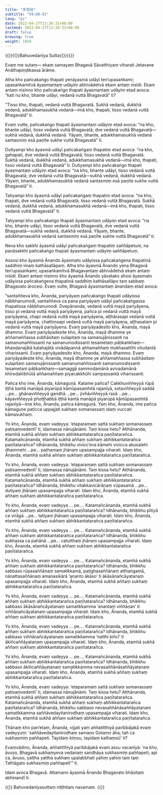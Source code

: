 ```yaml
---
title: "多受经"
subtitle: "59:88-91"
lang: "pi"
date: 2022-04-27T13:20:31+08:00
lastmod: 2022-04-27T13:20:31+08:00
draft: false
brewing: true
weight: 1059
---
```



{{<subtitle>}}{{<suttalink src="mn59">}}Bahuvedanīya Sutta{{</suttalink>}}{{</subtitle>}}

Evaṃ me sutaṃ— ekaṃ samayaṃ Bhagavā Sāvatthiyaṃ viharati Jetavane Anāthapiṇḍikassa ārāme.

Atha kho pañcakaṅgo thapati yenāyasmā udāyī ten’upasaṅkami; upasaṅkamitvā āyasmantaṃ udāyiṃ abhivādetvā ekam antaṃ nisīdi. Ekam antaṃ nisinno kho pañcakaṅgo thapati āyasmantaṃ udāyiṃ etad avoca: “kati nu kho, bhante udāyi, vedanā vuttā Bhagavatā” ti?

“Tisso kho, thapati, vedanā vuttā Bhagavatā. Sukhā vedanā, dukkhā vedanā, adukkhamasukhā vedanā—imā kho, thapati, tisso vedanā vuttā Bhagavatā” ti.

Evaṃ vutte, pañcakaṅgo thapati āyasmantaṃ udāyiṃ etad avoca: “na kho, bhante udāyi, tisso vedanā vuttā Bhagavatā; dve vedanā vuttā Bhagavatā—sukhā vedanā, dukkhā vedanā. Yāyaṃ, bhante, adukkhamasukhā vedanā santasmiṃ esā paṇīte sukhe vuttā Bhagavatā” ti.

Dutiyampi kho āyasmā udāyī pañcakaṅgaṃ thapatiṃ etad avoca: “na kho, gahapati, dve vedanā vuttā Bhagavatā; tisso vedanā vuttā Bhagavatā. Sukhā vedanā, dukkhā vedanā, adukkhamasukhā vedanā—imā kho, thapati, tisso vedanā vuttā Bhagavatā” ti. Dutiyampi kho pañcakaṅgo thapati āyasmantaṃ udāyiṃ etad avoca: “na kho, bhante udāyi, tisso vedanā vuttā Bhagavatā; dve vedanā vuttā Bhagavatā—sukhā vedanā, dukkhā vedanā. Yāyaṃ, bhante, adukkhamasukhā vedanā santasmiṃ esā paṇīte sukhe vuttā Bhagavatā” ti.

Tatiyampi kho āyasmā udāyī pañcakaṅgaṃ thapatiṃ etad avoca: “na kho, thapati, dve vedanā vuttā Bhagavatā; tisso vedanā vuttā Bhagavatā. Sukhā vedanā, dukkhā vedanā, adukkhamasukhā vedanā—imā kho, thapati, tisso vedanā vuttā Bhagavatā” ti.

Tatiyampi kho pañcakaṅgo thapati āyasmantaṃ udāyiṃ etad avoca: “na kho, bhante udāyi, tisso vedanā vuttā Bhagavatā, dve vedanā vuttā Bhagavatā—sukhā vedanā, dukkhā vedanā. Yāyaṃ, bhante, adukkhamasukhā vedanā santasmiṃ esā paṇīte sukhe vuttā Bhagavatā” ti.

Neva kho sakkhi āyasmā udāyī pañcakaṅgaṃ thapatiṃ saññāpetuṃ, na panāsakkhi pañcakaṅgo thapati āyasmantaṃ udāyiṃ saññāpetuṃ.

Assosi kho āyasmā Ānando āyasmato udāyissa pañcakaṅgena thapatinā saddhiṃ imaṃ kathāsallāpaṃ. Atha kho āyasmā Ānando yena Bhagavā ten’upasaṅkami; upasaṅkamitvā Bhagavantaṃ abhivādetvā ekam antaṃ nisīdi. Ekam antaṃ nisinno kho āyasmā Ānando yāvatako ahosi āyasmato udāyissa pañcakaṅgena thapatinā saddhiṃ kathāsallāpo taṃ sabbaṃ Bhagavato ārocesi. Evaṃ vutte, Bhagavā āyasmantaṃ ānandaṃ etad avoca:

“santaññeva kho, Ānanda, pariyāyaṃ pañcakaṅgo thapati udāyissa nābbhanumodi, santaññeva ca pana pariyāyaṃ udāyī pañcakaṅgassa thapatissa nābbhanumodi. Dvepānanda, vedanā vuttā mayā pariyāyena, tisso pi vedanā vuttā mayā pariyāyena, pañca pi vedanā vuttā mayā pariyāyena, chapi vedanā vuttā mayā pariyāyena, aṭṭhārasapi vedanā vuttā mayā pariyāyena, chattiṃsapi vedanā vuttā mayā pariyāyena, aṭṭhasatam pi vedanā vuttā mayā pariyāyena. Evaṃ pariyāyadesito kho, Ānanda, mayā dhammo. Evaṃ pariyāyadesite kho, Ānanda, mayā dhamme ye aññamaññassa subhāsitaṃ sulapitaṃ na samanujānissanti na samanumaññissanti na samanumodissanti tesametaṃ pāṭikaṅkhaṃ—bhaṇḍanajātā kalahajātā vivādāpannā aññamaññaṃ mukhasattīhi vitudantā viharissanti. Evaṃ pariyāyadesito kho, Ānanda, mayā dhammo. Evaṃ pariyāyadesite kho, Ānanda, mayā dhamme ye aññamaññassa subhāsitaṃ sulapitaṃ samanujānissanti samanumaññissanti samanumodissanti tesametaṃ pāṭikaṅkhaṃ—samaggā sammodamānā avivadamānā khīrodakībhūtā aññamaññaṃ piyacakkhūhi sampassantā viharissanti.

Pañca kho ime, Ānanda, kāmaguṇā. Katame pañca? Cakkhuviññeyyā rūpā iṭṭhā kantā manāpā piyarūpā kāmūpasaṃhitā rajanīyā, sotaviññeyyā saddā …pe… ghānaviññeyyā gandhā …pe… jivhāviññeyyā rasā …pe… kāyaviññeyyā phoṭṭhabbā iṭṭhā kantā manāpā piyarūpā kāmūpasaṃhitā rajanīyā—ime kho, Ānanda, pañca kāmaguṇā. Yaṃ kho, Ānanda, ime pañca kāmaguṇe paṭicca uppajjati sukhaṃ somanassaṃ idaṃ vuccati kāmasukhaṃ.

Yo kho, Ānanda, evaṃ vadeyya: ‘etaparamaṃ sattā sukhaṃ somanassaṃ paṭisaṃvedentī’ ti, idamassa nānujānāmi. Taṃ kissa hetu? Atthānanda, etamhā sukhā aññaṃ sukhaṃ abhikkantatarañca paṇītatarañca. Katamañcānanda, etamhā sukhā aññaṃ sukhaṃ abhikkantatarañca paṇītatarañca? Idhānanda, bhikkhu vivicc’eva kāmehi vivicca akusalehi dhammehi …pe… paṭhamaṃ jhānaṃ upasampajja viharati. Idaṃ kho, Ānanda, etamhā sukhā aññaṃ sukhaṃ abhikkantatarañca paṇītatarañca.

Yo kho, Ānanda, evaṃ vadeyya: ‘etaparamaṃ sattā sukhaṃ somanassaṃ paṭisaṃvedentī’ ti, idamassa nānujānāmi. Taṃ kissa hetu? Atthānanda, etamhā sukhā aññaṃ sukhaṃ abhikkantatarañca paṇītatarañca. Katamañcānanda, etamhā sukhā aññaṃ sukhaṃ abhikkantatarañca paṇītatarañca? Idhānanda, bhikkhu vitakkavicārānaṃ vūpasamā …pe… dutiyaṃ jhānaṃ upasampajja viharati. Idaṃ kho, Ānanda, etamhā sukhā aññaṃ sukhaṃ abhikkantatarañca paṇītatarañca.

Yo kho, Ānanda, evaṃ vadeyya … pe…. Katamañcānanda, etamhā sukhā aññaṃ sukhaṃ abhikkantatarañca paṇītatarañca? Idhānanda, bhikkhu pītiyā ca virāgā …pe… tatiyaṃ jhānaṃ upasampajja viharati. Idaṃ kho, Ānanda, etamhā sukhā aññaṃ sukhaṃ abhikkantatarañca paṇītatarañca.

Yo kho, Ānanda, evaṃ vadeyya … pe…. Katamañcānanda, etamhā sukhā aññaṃ sukhaṃ abhikkantatarañca paṇītatarañca? Idhānanda, bhikkhu sukhassa ca pahānā …pe… catutthaṃ jhānaṃ upasampajja viharati. Idaṃ kho, Ānanda, etamhā sukhā aññaṃ sukhaṃ abhikkantatarañca paṇītatarañca.

Yo kho, Ānanda, evaṃ vadeyya … pe…. Katamañcānanda, etamhā sukhā aññaṃ sukhaṃ abhikkantatarañca paṇītatarañca? Idhānanda, bhikkhu sabbaso rūpasaññānaṃ samatikkamā, paṭighasaññānaṃ atthaṅgamā, nānattasaññānaṃ amanasikārā ‘ananto ākāso’ ti ākāsānañcāyatanaṃ upasampajja viharati. Idaṃ kho, Ānanda, etamhā sukhā aññaṃ sukhaṃ abhikkantatarañca paṇītatarañca.

Yo kho, Ānanda, evaṃ vadeyya … pe…. Katamañcānanda, etamhā sukhā aññaṃ sukhaṃ abhikkantatarañca paṇītatarañca? Idhānanda, bhikkhu sabbaso ākāsānañcāyatanaṃ samatikkamma ‘anantaṃ viññāṇan’ ti viññāṇañcāyatanaṃ upasampajja viharati. Idaṃ kho, Ānanda, etamhā sukhā aññaṃ sukhaṃ abhikkantatarañca paṇītatarañca.

Yo kho, Ānanda, evaṃ vadeyya … pe…. Katamañcānanda, etamhā sukhā aññaṃ sukhaṃ abhikkantatarañca paṇītatarañca? Idhānanda, bhikkhu sabbaso viññāṇañcāyatanaṃ samatikkamma ‘natthi kiñcī’ ti ākiñcaññāyatanaṃ upasampajja viharati. Idaṃ kho, Ānanda, etamhā sukhā aññaṃ sukhaṃ abhikkantatarañca paṇītatarañca.

Yo kho, Ānanda, evaṃ vadeyya … pe…. Katamañcānanda, etamhā sukhā aññaṃ sukhaṃ abhikkantatarañca paṇītatarañca? Idhānanda, bhikkhu sabbaso ākiñcaññāyatanaṃ samatikkamma nevasaññānāsaññāyatanaṃ upasampajja viharati. Idaṃ kho, Ānanda, etamhā sukhā aññaṃ sukhaṃ abhikkantatarañca paṇītatarañca.

Yo kho, Ānanda, evaṃ vadeyya: ‘etaparamaṃ sattā sukhaṃ somanassaṃ paṭisaṃvedentī’ ti, idamassa nānujānāmi. Taṃ kissa hetu? Atthānanda, etamhā sukhā aññaṃ sukhaṃ abhikkantatarañca paṇītatarañca. Katamañcānanda, etamhā sukhā aññaṃ sukhaṃ abhikkantatarañca paṇītatarañca? Idhānanda, bhikkhu sabbaso nevasaññānāsaññāyatanaṃ samatikkamma saññāvedayitanirodhaṃ upasampajja viharati. Idaṃ kho, Ānanda, etamhā sukhā aññaṃ sukhaṃ abhikkantatarañca paṇītatarañca.

Ṭhānaṃ kho pan’etaṃ, Ānanda, vijjati yaṃ aññatitthiyā paribbājakā evaṃ vadeyyuṃ: ‘saññāvedayitanirodhaṃ samaṇo Gotamo āha; tañ ca sukhasmiṃ paññapeti. Tayidaṃ kiṃsu, tayidaṃ kathaṃsū’ ti?

Evaṃvādino, Ānanda, aññatitthiyā paribbājakā evam assu vacanīyā: ‘na kho, āvuso, Bhagavā sukhaṃyeva vedanaṃ sandhāya sukhasmiṃ paññapeti; api ca, āvuso, yattha yattha sukhaṃ upalabbhati yahiṃ yahiṃ taṃ taṃ Tathāgato sukhasmiṃ paññapetī’” ti.

Idam avoca Bhagavā. Attamano āyasmā Ānando Bhagavato bhāsitaṃ abhinandī ti.


{{<eof>}}
    Bahuvedanīyasuttaṃ niṭṭhitaṃ navamaṃ.
{{</eof>}}